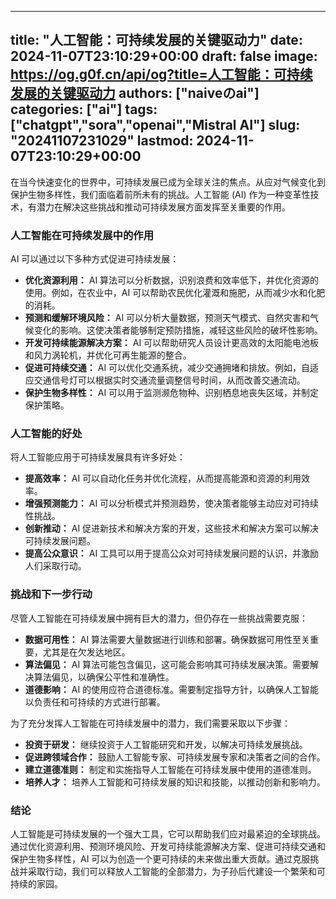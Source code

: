 
---
title: "人工智能：可持续发展的关键驱动力"
date: 2024-11-07T23:10:29+00:00
draft: false
image: https://og.g0f.cn/api/og?title=人工智能：可持续发展的关键驱动力
authors: ["naiveのai"]
categories: ["ai"]
tags: ["chatgpt","sora","openai","Mistral AI"]
slug: "20241107231029"
lastmod: 2024-11-07T23:10:29+00:00
---
在当今快速变化的世界中，可持续发展已成为全球关注的焦点。从应对气候变化到保护生物多样性，我们面临着前所未有的挑战。人工智能 (AI) 作为一种变革性技术，有潜力在解决这些挑战和推动可持续发展方面发挥至关重要的作用。

### 人工智能在可持续发展中的作用

AI 可以通过以下多种方式促进可持续发展：

- **优化资源利用：** AI 算法可以分析数据，识别浪费和效率低下，并优化资源的使用。例如，在农业中，AI 可以帮助农民优化灌溉和施肥，从而减少水和化肥的消耗。
- **预测和缓解环境风险：** AI 可以分析大量数据，预测天气模式、自然灾害和气候变化的影响。这使决策者能够制定预防措施，减轻这些风险的破坏性影响。
- **开发可持续能源解决方案：** AI 可以帮助研究人员设计更高效的太阳能电池板和风力涡轮机，并优化可再生能源的整合。
- **促进可持续交通：** AI 可以优化交通系统，减少交通拥堵和排放。例如，自适应交通信号灯可以根据实时交通流量调整信号时间，从而改善交通流动。
- **保护生物多样性：** AI 可以用于监测濒危物种、识别栖息地丧失区域，并制定保护策略。

### 人工智能的好处

将人工智能应用于可持续发展具有许多好处：

- **提高效率：** AI 可以自动化任务并优化流程，从而提高能源和资源的利用效率。
- **增强预测能力：** AI 可以分析模式并预测趋势，使决策者能够主动应对可持续性挑战。
- **创新推动：** AI 促进新技术和解决方案的开发，这些技术和解决方案可以解决可持续发展问题。
- **提高公众意识：** AI 工具可以用于提高公众对可持续发展问题的认识，并激励人们采取行动。

### 挑战和下一步行动

尽管人工智能在可持续发展中拥有巨大的潜力，但仍存在一些挑战需要克服：

- **数据可用性：** AI 算法需要大量数据进行训练和部署。确保数据可用性至关重要，尤其是在欠发达地区。
- **算法偏见：** AI 算法可能包含偏见，这可能会影响其可持续发展决策。需要解决算法偏见，以确保公平性和准确性。
- **道德影响：** AI 的使用应符合道德标准。需要制定指导方针，以确保人工智能以负责任和可持续的方式进行部署。

为了充分发挥人工智能在可持续发展中的潜力，我们需要采取以下步骤：

- **投资于研发：** 继续投资于人工智能研究和开发，以解决可持续发展挑战。
- **促进跨领域合作：** 鼓励人工智能专家、可持续发展专家和决策者之间的合作。
- **建立道德准则：** 制定和实施指导人工智能在可持续发展中使用的道德准则。
- **培养人才：** 培养人工智能和可持续发展的知识和技能，以推动创新和影响力。

### 结论

人工智能是可持续发展的一个强大工具，它可以帮助我们应对最紧迫的全球挑战。通过优化资源利用、预测环境风险、开发可持续能源解决方案、促进可持续交通和保护生物多样性，AI 可以为创造一个更可持续的未来做出重大贡献。通过克服挑战并采取行动，我们可以释放人工智能的全部潜力，为子孙后代建设一个繁荣和可持续的家园。